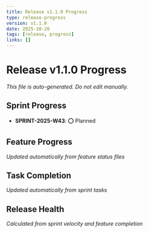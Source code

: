 ```yaml
---
title: Release v1.1.0 Progress
type: release-progress
version: v1.1.0
date: 2025-10-20
tags: [release, progress]
links: []
---
```


# Release v1.1.0 Progress

*This file is auto-generated. Do not edit manually.*

## Sprint Progress
- **SPRINT-2025-W43**: ⭕ Planned

## Feature Progress
*Updated automatically from feature status files*

## Task Completion
*Updated automatically from sprint tasks*

## Release Health
*Calculated from sprint velocity and feature completion*
